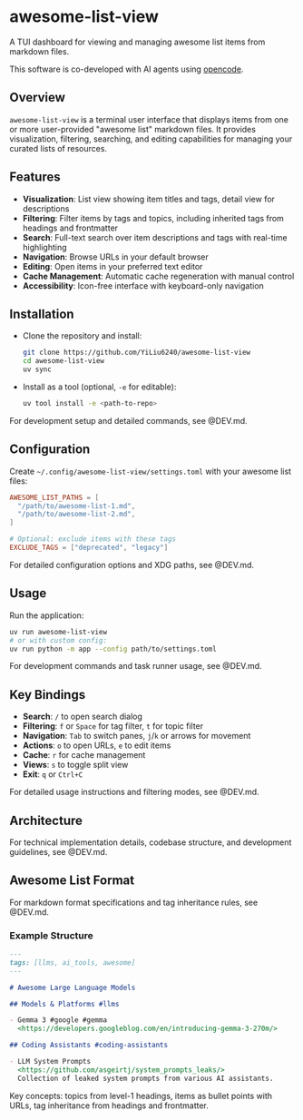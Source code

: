 # awesome-list-view

A TUI dashboard for viewing and managing awesome list items from markdown files.

This software is co-developed with AI agents using [opencode](https://github.com/sst/opencode).

## Overview

`awesome-list-view` is a terminal user interface that displays items from one or more user-provided "awesome list" markdown files. It provides visualization, filtering, searching, and editing capabilities for managing your curated lists of resources.

## Features

- **Visualization**: List view showing item titles and tags, detail view for descriptions
- **Filtering**: Filter items by tags and topics, including inherited tags from headings and frontmatter
- **Search**: Full-text search over item descriptions and tags with real-time highlighting
- **Navigation**: Browse URLs in your default browser
- **Editing**: Open items in your preferred text editor
- **Cache Management**: Automatic cache regeneration with manual control
- **Accessibility**: Icon-free interface with keyboard-only navigation

## Installation

- Clone the repository and install:

  ```bash
  git clone https://github.com/YiLiu6240/awesome-list-view
  cd awesome-list-view
  uv sync
  ```

- Install as a tool (optional, `-e` for editable):

  ```bash
  uv tool install -e <path-to-repo>
  ```

For development setup and detailed commands, see @DEV.md.

## Configuration

Create `~/.config/awesome-list-view/settings.toml` with your awesome list files:

```toml
AWESOME_LIST_PATHS = [
  "/path/to/awesome-list-1.md",
  "/path/to/awesome-list-2.md",
]

# Optional: exclude items with these tags
EXCLUDE_TAGS = ["deprecated", "legacy"]
```

For detailed configuration options and XDG paths, see @DEV.md.

## Usage

Run the application:

```bash
uv run awesome-list-view
# or with custom config:
uv run python -m app --config path/to/settings.toml
```

For development commands and task runner usage, see @DEV.md.

## Key Bindings

- **Search**: `/` to open search dialog
- **Filtering**: `f` or `Space` for tag filter, `t` for topic filter
- **Navigation**: `Tab` to switch panes, `j`/`k` or arrows for movement
- **Actions**: `o` to open URLs, `e` to edit items
- **Cache**: `r` for cache management
- **Views**: `s` to toggle split view
- **Exit**: `q` or `Ctrl+C`

For detailed usage instructions and filtering modes, see @DEV.md.

## Architecture

For technical implementation details, codebase structure, and development guidelines, see @DEV.md.

## Awesome List Format

For markdown format specifications and tag inheritance rules, see @DEV.md.

### Example Structure

```markdown
---
tags: [llms, ai_tools, awesome]
---

# Awesome Large Language Models

## Models & Platforms #llms

- Gemma 3 #google #gemma
  <https://developers.googleblog.com/en/introducing-gemma-3-270m/>

## Coding Assistants #coding-assistants

- LLM System Prompts
  <https://github.com/asgeirtj/system_prompts_leaks/>
  Collection of leaked system prompts from various AI assistants.
```

Key concepts: topics from level-1 headings, items as bullet points with URLs, tag inheritance from headings and frontmatter.
